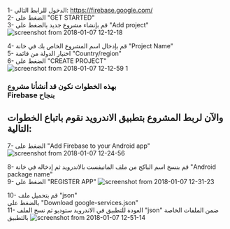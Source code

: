 1- الدخول للرابط التالي: https://firebase.google.com/ </br>
2- الضغط على "GET STARTED" </br>
3- قم بإنشاء مشروع جديد بالضغط على "Add project" </br>
![screenshot from 2018-01-07 12-12-18](https://user-images.githubusercontent.com/35188729/34649468-028f5d36-f3c1-11e7-8237-07dc4fe96971.png)

4- قم بإدخال اسم المشروع الخاص بك في خانة "Project Name" </br>
5- اختيار الدولة من قائمة "Country/region" </br>
6- الضغط على "CREATE PROJECT" </br>
![screenshot from 2018-01-07 12-12-59 1](https://user-images.githubusercontent.com/35188729/34649477-3b497a08-f3c1-11e7-8aa0-dd4fdafc79e1.png)

### بهذه الخطوات نكون قد أنشأنا مشروع</br> Firebase بنجاح</br>
## والآن لربط المشروع بتطبيق الاندرويد نقوم باتباع الخطوات التالية: </br>

7- الضغط على "Add Firebase to your Android app" </br>
![screenshot from 2018-01-07 12-24-56](https://user-images.githubusercontent.com/35188729/34649566-b1c64c50-f3c2-11e7-8d71-e154dcd21554.png)

8- قم بنسخ اسم الباكج من ملف المانيفست بالاندرويد ثم إدخاله في خانة "Android package name" </br>
9- الضغط على "REGISTER APP"
![screenshot from 2018-01-07 12-31-23](https://user-images.githubusercontent.com/35188729/34649571-f0c21952-f3c2-11e7-8c8b-1245287dd3fe.png)

10- قم بتحميل ملف "json" </br>
بالضغط على "Download google-services.json" </br>
11- العودة للتطبيق في الاندرويد ستوديو ثم نسخ الملف "json" ضمن الملفات الخاصة بالتطبيق
![screenshot from 2018-01-07 12-51-14](https://user-images.githubusercontent.com/35188729/34649678-d683fb58-f3c4-11e7-8e38-966e85317e67.png)




